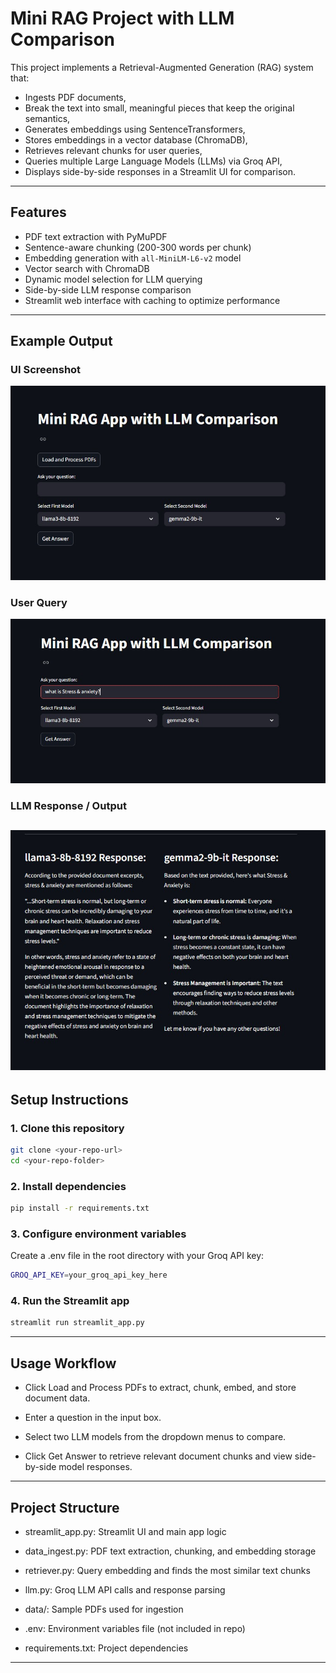 # Mini RAG Project with LLM Comparison

This project implements a Retrieval-Augmented Generation (RAG) system that:
- Ingests PDF documents,
- Break the text into small, meaningful pieces that keep the original semantics,
- Generates embeddings using SentenceTransformers,
- Stores embeddings in a vector database (ChromaDB),
- Retrieves relevant chunks for user queries,
- Queries multiple Large Language Models (LLMs) via Groq API,
- Displays side-by-side responses in a Streamlit UI for comparison.

---

## Features

- PDF text extraction with PyMuPDF  
- Sentence-aware chunking (200-300 words per chunk)  
- Embedding generation with `all-MiniLM-L6-v2` model  
- Vector search with ChromaDB  
- Dynamic model selection for LLM querying  
- Side-by-side LLM response comparison  
- Streamlit web interface with caching to optimize performance  

---
## Example Output

### UI Screenshot
![App UI](media/UI.jpg)

### User Query
![User Query](media/query.jpg)

### LLM Response / Output
![LLM Result](media/result.jpg)
---

## Setup Instructions

### 1. Clone this repository

```bash
git clone <your-repo-url>
cd <your-repo-folder>
```
### 2. Install dependencies
```bash
pip install -r requirements.txt
```

### 3. Configure environment variables
Create a .env file in the root directory with your Groq API key:
```bash
GROQ_API_KEY=your_groq_api_key_here
```

### 4. Run the Streamlit app
```bash
streamlit run streamlit_app.py
```
---
## Usage Workflow
- Click Load and Process PDFs to extract, chunk, embed, and store document data.

- Enter a question in the input box.

- Select two LLM models from the dropdown menus to compare.

- Click Get Answer to retrieve relevant document chunks and view side-by-side model responses.

---

## Project Structure
- streamlit_app.py: Streamlit UI and main app logic

- data_ingest.py: PDF text extraction, chunking, and embedding storage

- retriever.py: Query embedding and finds the most similar text chunks

- llm.py: Groq LLM API calls and response parsing

- data/: Sample PDFs used for ingestion

- .env: Environment variables file (not included in repo)

- requirements.txt: Project dependencies
---

